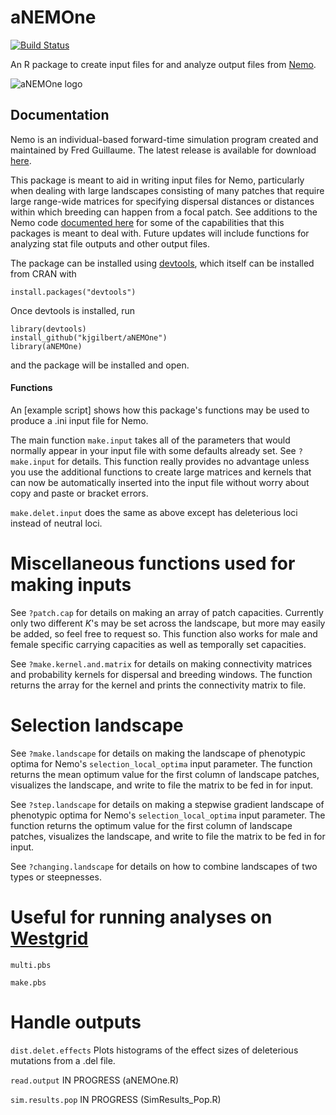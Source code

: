 # aNEMOne

[![Build Status](https://travis-ci.org/kjgilbert/aNEMOne.png?branch=master)](https://travis-ci.org/kjgilbert/aNEMOne) 

An R package to create input files for and analyze output files from [Nemo](http://nemo2.sourceforge.net/). 

![aNEMOne logo](https://github.com/kjgilbert/aNEMOne/raw/master/extra/SeaAnemones.jpg)

## Documentation

Nemo is an individual-based forward-time simulation program created and maintained by Fred Guillaume. The latest release is available for download [here](http://nemo2.sourceforge.net/).

This package is meant to aid in writing input files for Nemo, particularly when dealing with large landscapes consisting of many patches that require large range-wide matrices for specifying dispersal distances or distances within which breeding can happen from a focal patch. See additions to the Nemo code [documented here](https://github.com/kjgilbert/NemoDispersalKernel) for some of the capabilities that this packages is meant to deal with. Future updates will include functions for analyzing stat file outputs and other output files.

The package can be installed using [devtools](https://github.com/hadley/devtools), which itself can be installed from CRAN with

```
install.packages("devtools")
```

Once devtools is installed, run

```
library(devtools)
install_github("kjgilbert/aNEMOne")
library(aNEMOne)
```
and the package will be installed and open.

#### Functions

An [example script] shows how this package's functions may be used to produce a .ini input file for Nemo.

The main function `make.input` takes all of the parameters that would normally appear in your input file with some defaults already set. See `?make.input` for details. This function really provides no advantage unless you use the additional functions to create large matrices and kernels that can now be automatically inserted into the input file without worry about copy and paste or bracket errors.

`make.delet.input` does the same as above except has deleterious loci instead of neutral loci.

# Miscellaneous functions used for making inputs

See `?patch.cap` for details on making an array of patch capacities. Currently only two different *K*'s may be set across the landscape, but more may easily be added, so feel free to request so. This function also works for male and female specific carrying capacities as well as temporally set capacities.

See `?make.kernel.and.matrix` for details on making connectivity matrices and probability kernels for dispersal and breeding windows. The function returns the array for the kernel and prints the connectivity matrix to file.

# Selection landscape

See `?make.landscape` for details on making the landscape of phenotypic optima for Nemo's `selection_local_optima` input parameter. The function returns the mean optimum value for the first column of landscape patches, visualizes the landscape, and write to file the matrix to be fed in for input.

See `?step.landscape` for details on making a stepwise gradient landscape of phenotypic optima for Nemo's `selection_local_optima` input parameter. The function returns the optimum value for the first column of landscape patches, visualizes the landscape, and write to file the matrix to be fed in for input.

See `?changing.landscape` for details on how to combine landscapes of two types or steepnesses.

# Useful for running analyses on [Westgrid](https://www.westgrid.ca/)

`multi.pbs`

`make.pbs`

# Handle outputs

`dist.delet.effects` Plots histograms of the effect sizes of deleterious mutations from a .del file.

`read.output` IN PROGRESS (aNEMOne.R)

`sim.results.pop` IN PROGRESS (SimResults_Pop.R)
